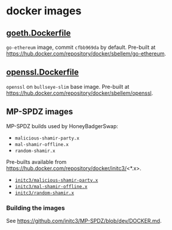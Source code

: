 # docker images

## [goeth.Dockerfile](https://hub.docker.com/repository/docker/sbellem/go-ethereum)
`go-ethereum` image, commit `cfbb969da` by default. Pre-built at
https://hub.docker.com/repository/docker/sbellem/go-ethereum.

## [openssl.Dockerfile](https://hub.docker.com/repository/docker/sbellem/openssl)
`openssl` on `bullseye-slim` base image. Pre-built at
https://hub.docker.com/repository/docker/sbellem/openssl.

## MP-SPDZ images
MP-SPDZ builds used by HoneyBadgerSwap:

* `malicious-shamir-party.x`
* `mal-shamir-offline.x`
* `random-shamir.x`

Pre-builts available from https://hub.docker.com/repository/docker/initc3/<*.x>.

* [`initc3/malicious-shamir-party.x`](https://hub.docker.com/repository/docker/initc3/malicious-shamir-party.x)
* [`initc3/mal-shamir-offline.x`](https://hub.docker.com/repository/docker/initc3/mal-shamir-offline.x)
* [`initc3/random-shamir.x`](https://hub.docker.com/repository/docker/initc3/random-shamir.x)


### Building the images
See https://github.com/initc3/MP-SPDZ/blob/dev/DOCKER.md.
